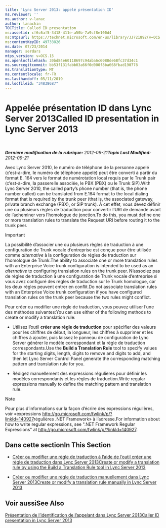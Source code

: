 ```yaml
---
title: 'Lync Server 2013: appelé présentation ID'
ms.reviewer: ''
ms.author: v-lanac
author: lanachin
TOCTitle: Called ID presentation
ms:assetid: cf6c6af5-3418-411e-a50b-7a9cf8e100d4
ms:mtpsurl: https://technet.microsoft.com/en-us/library/JJ721892(v=OCS.15)
ms:contentKeyID: 49733826
ms.date: 07/23/2014
manager: serdars
mtps_version: v=OCS.15
ms.openlocfilehash: 30bd84e60118697c94aba6c6088de68fc37d34c1
ms.sourcegitcommit: bb53f131fabb03a66f0d000f8ba668fbad190778
ms.translationtype: MT
ms.contentlocale: fr-FR
ms.lasthandoff: 05/11/2019
ms.locfileid: "34838687"
---
```

<div data-xmlns="http://www.w3.org/1999/xhtml">

<div class="topic" data-xmlns="http://www.w3.org/1999/xhtml" data-msxsl="urn:schemas-microsoft-com:xslt" data-cs="http://msdn.microsoft.com/en-us/">

<div data-asp="http://msdn2.microsoft.com/asp">

# <a name="called-id-presentation-in-lync-server-2013"></a><span data-ttu-id="c9582-102">Appelée présentation ID dans Lync Server 2013</span><span class="sxs-lookup"><span data-stu-id="c9582-102">Called ID presentation in Lync Server 2013</span></span>

</div>

<div id="mainSection">

<div id="mainBody">

<span> </span>

<span data-ttu-id="c9582-103">_**Dernière modification de la rubrique:** 2012-09-21_</span><span class="sxs-lookup"><span data-stu-id="c9582-103">_**Topic Last Modified:** 2012-09-21_</span></span>

<span data-ttu-id="c9582-104">Avec Lync Server 2010, le numéro de téléphone de la personne appelé (c’est-à-dire, le numéro de téléphone appelé) peut être converti à partir du format E. 164 vers le format de numérotation local requis par le Trunk pair (c’est-à-dire, la passerelle associée, le PBX (PBX) ou le Trunk SIP).</span><span class="sxs-lookup"><span data-stu-id="c9582-104">With Lync Server 2010, the called party’s phone number (that is, the phone number called) can be translated from E.164 format to the local dialing format that is required by the trunk peer (that is, the associated gateway, private branch exchange (PBX), or SIP trunk).</span></span> <span data-ttu-id="c9582-105">À cet effet, vous devez définir une ou plusieurs règles de traduction pour convertir l’URI de demande avant de l’acheminer vers l’homologue de jonction.</span><span class="sxs-lookup"><span data-stu-id="c9582-105">To do this, you must define one or more translation rules to translate the Request URI before routing it to the trunk peer.</span></span>

<div>


> [!IMPORTANT]  
> <span data-ttu-id="c9582-106">La possibilité d’associer une ou plusieurs règles de traduction à une configuration de Trunk vocale d’entreprise est conçue pour être utilisée comme <EM>alternative</EM> à la configuration de règles de traduction sur l’homologue de Trunk.</span><span class="sxs-lookup"><span data-stu-id="c9582-106">The ability to associate one or more translation rules with an Enterprise Voice trunk configuration is intended to be used as an <EM>alternative</EM> to configuring translation rules on the trunk peer.</span></span> <span data-ttu-id="c9582-107">N’associez pas de règles de traduction à une configuration de Trunk vocale d’entreprise si vous avez configuré des règles de traduction sur le Trunk homologue, car les deux règles peuvent entrer en conflit.</span><span class="sxs-lookup"><span data-stu-id="c9582-107">Do not associate translation rules with an Enterprise Voice trunk configuration if you have configured translation rules on the trunk peer because the two rules might conflict.</span></span>



</div>

<span data-ttu-id="c9582-108">Pour créer ou modifier une règle de traduction, vous pouvez utiliser l’une des méthodes suivantes:</span><span class="sxs-lookup"><span data-stu-id="c9582-108">You can use either of the following methods to create or modify a translation rule:</span></span>

  - <span data-ttu-id="c9582-109">Utilisez l’outil **créer une règle de traduction** pour spécifier des valeurs pour les chiffres de début, la longueur, les chiffres à supprimer et les chiffres à ajouter, puis laissez le panneau de configuration de Lync Server générer le modèle correspondant et la règle de traduction correspondants.</span><span class="sxs-lookup"><span data-stu-id="c9582-109">Use the **Build a Translation Rule** tool to specify values for the starting digits, length, digits to remove and digits to add, and then let Lync Server Control Panel generate the corresponding matching pattern and translation rule for you.</span></span>

  - <span data-ttu-id="c9582-110">Rédigez manuellement des expressions régulières pour définir les modèles correspondants et les règles de traduction.</span><span class="sxs-lookup"><span data-stu-id="c9582-110">Write regular expressions manually to define the matching pattern and translation rule.</span></span>

<div>


> [!NOTE]  
> <span data-ttu-id="c9582-111">Pour plus d’informations sur la façon d’écrire des expressions régulières, voir «expressions <A href="http://go.microsoft.com/fwlink/p/?linkid=140927">http://go.microsoft.com/fwlink/p/?linkId=140927</A>régulières .NET Framework» à l’adresse.</span><span class="sxs-lookup"><span data-stu-id="c9582-111">For information about how to write regular expressions, see ".NET Framework Regular Expressions" at <A href="http://go.microsoft.com/fwlink/p/?linkid=140927">http://go.microsoft.com/fwlink/p/?linkId=140927</A>.</span></span>



</div>

<div>

## <a name="in-this-section"></a><span data-ttu-id="c9582-112">Dans cette section</span><span class="sxs-lookup"><span data-stu-id="c9582-112">In This Section</span></span>

  - [<span data-ttu-id="c9582-113">Créer ou modifier une règle de traduction à l’aide de l’outil créer une règle de traduction dans Lync Server 2013</span><span class="sxs-lookup"><span data-stu-id="c9582-113">Create or modify a translation rule by using the Build a Translation Rule tool in Lync Server 2013</span></span>](lync-server-2013-create-or-modify-a-translation-rule-by-using-the-build-a-translation-rule-tool.md)

  - [<span data-ttu-id="c9582-114">Créer ou modifier une règle de traduction manuellement dans Lync Server 2013</span><span class="sxs-lookup"><span data-stu-id="c9582-114">Create or modify a translation rule manually in Lync Server 2013</span></span>](lync-server-2013-create-or-modify-a-translation-rule-manually.md)

</div>

<div>

## <a name="see-also"></a><span data-ttu-id="c9582-115">Voir aussi</span><span class="sxs-lookup"><span data-stu-id="c9582-115">See Also</span></span>


[<span data-ttu-id="c9582-116">Présentation de l’identification de l’appelant dans Lync Server 2013</span><span class="sxs-lookup"><span data-stu-id="c9582-116">Caller ID presentation in Lync Server 2013</span></span>](lync-server-2013-caller-id-presentation.md)  
  

</div>

</div>

<span> </span>

</div>

</div>

</div>

